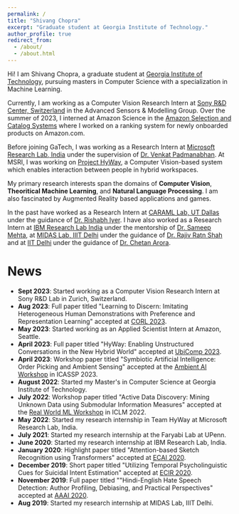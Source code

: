 ```yaml
---
permalink: /
title: "Shivang Chopra"
excerpt: "Graduate student at Georgia Institute of Technology."
author_profile: true
redirect_from:
  - /about/
  - /about.html
---
```


Hi! I am Shivang Chopra, a graduate student at [Georgia Institute of Technology](https://www.gatech.edu/), pursuing masters in Computer Science with a specialization in Machine Learning. 

Currently, I am working as a Computer Vision Research Intern at [Sony R&D Center, Switzerland](https://www.sony.com/en/SonyInfo/research/about/stuttgart-laboratory1/) in the Advanced Sensors & Modelling Group. Over the summer of 2023, I interned at Amazon Science in the [Amazon Selection and Catalog Systems](https://www.amazon.jobs/en/teams/ascs) where I worked on a ranking system for newly onboarded products on Amazon.com. 

Before joining GaTech, I was working as a Research Intern at [Microsoft Research Lab, India](https://www.microsoft.com/en-us/research/lab/microsoft-research-india/) under the supervision of [Dr. Venkat Padmanabhan](https://www.microsoft.com/en-us/research/people/padmanab). At MSRI, I was working on [Project HyWay](https://www.microsoft.com/en-us/research/project/hyway/), a Computer Vision-based system which enables interaction between people in hybrid workspaces.

My primary research interests span the domains of **Computer Vision**, **Theoritical Machine Learning**, and **Natural Language Processing**. I am also fascinated by Augmented Reality based applications and games. 

In the past have worked as a Research Intern at [CARAML Lab, UT Dallas](https://www.caraml-lab.com/) under the guidance of [Dr. Rishabh Iyer](https://sites.google.com/view/rishabhiyer/home). I have also worked as a Research Intern at [IBM Research Lab India](https://www.research.ibm.com/labs/india/) under the mentorship of [Dr. Sameep Mehta](https://researcher.watson.ibm.com/researcher/view.php?person=in-sameepmehta), at [MIDAS Lab, IIIT Delhi](http://midas.iiitd.edu.in/) under the guidance of [Dr. Rajiv Ratn Shah](https://www.iiitd.ac.in/rajivratn) and at  [IIT Delhi](https://home.iitd.ac.in/) under the guidance of [Dr. Chetan Arora](https://www.cse.iitd.ac.in/~chetan/).


News
======
* **Sept 2023**: Started working as a Computer Vision Research Intern at Sony R&D Lab in Zurich, Switzerland.
* **Aug 2023**: Full paper titled "Learning to Discern: Imitating Heterogeneous Human Demonstrations with Preference and Representation Learning" accepted at [CORL 2023](https://corl2023.org/).
* **May 2023**: Started working as an Applied Scientist Intern at Amazon, Seattle.
* **April 2023**: Full paper titled "HyWay: Enabling Unstructured Conversations in the New Hybrid World" accepted at [UbiComp 2023](https://www.ubicomp.org/ubicomp-iswc-2023/cfp/imwut_papers/).
* **April 2023**: Workshop paper titled "Symbiotic Artificial Intelligence: Order Picking and Ambient Sensing" accepted at the [Ambient AI Workshop](https://sites.google.com/view/ambientaiicassp2023) in ICASSP 2023.
* **August 2022**: Started my Master's in Computer Science at Georgia Institute of Technology.
* **July 2022**: Workshop paper titled "Active Data Discovery: Mining Unknown Data using Submodular Information Measures" accepted at the [Real World ML Workshop](https://realworldml.github.io/) in ICLM 2022.
* **May 2022**: Started my research internship in Team HyWay at Microsoft Research Lab, India.
* **July 2021**: Started my research internship at the Faryabi Lab at UPenn.
* **June 2020**: Started my research internship at IBM Research Lab, India.
* **January 2020**: Highlight paper titled "Attention-based Sketch Recognition using Transformers" accepted at [ECAI 2020](http://ecai2020.eu/).
* **December 2019**: Short paper titled "Utilizing Temporal Psycholinguistic Cues for Suicidal Intent Estimation" accepted at [ECIR 2020](https://ecir2020.org/).
* **November 2019**: Full paper titled ""Hindi-English Hate Speech Detection: Author Profiling, Debiasing, and Practical Perspectives" accepted at [AAAI 2020](https://aaai.org/Conferences/AAAI-20/).
* **Aug 2019**: Started my research internship at MIDAS Lab, IIIT Delhi.

